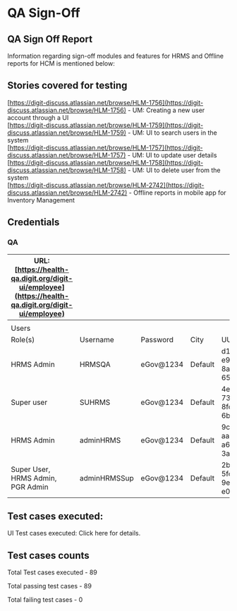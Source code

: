 # QA Sign-Off

## QA Sign Off Report

Information regarding sign-off modules and features for HRMS and Offline reports for HCM is mentioned below:

## Stories covered for testing

[https://digit-discuss.atlassian.net/browse/HLM-1756](https://digit-discuss.atlassian.net/browse/HLM-1756) - UM: Creating a new user account through a UI\
[https://digit-discuss.atlassian.net/browse/HLM-1759](https://digit-discuss.atlassian.net/browse/HLM-1759) - UM: UI to search users in the system\
[https://digit-discuss.atlassian.net/browse/HLM-1757](https://digit-discuss.atlassian.net/browse/HLM-1757) - UM: UI to update user details\
[https://digit-discuss.atlassian.net/browse/HLM-1758](https://digit-discuss.atlassian.net/browse/HLM-1758) - UM: UI to delete user from the system\
[https://digit-discuss.atlassian.net/browse/HLM-2742](https://digit-discuss.atlassian.net/browse/HLM-2742) - Offline reports in mobile app for Inventory Management

## Credentials

### QA

| URL: [https://health-qa.digit.org/digit-ui/employee](https://health-qa.digit.org/digit-ui/employee) |              |           |         |                                      |
| --------------------------------------------------------------------------------------------------- | ------------ | --------- | ------- | ------------------------------------ |
|                                                                                                     |              |           |         |                                      |
| Users                                                                                               |              |           |         |                                      |
| Role(s)                                                                                             | Username     | Password  | City    | UUID                                 |
| HRMS Admin                                                                                          | HRMSQA       | eGov@1234 | Default | d107a5c1-e915-42f8-8a84-65bcc41eb4a9 |
| Super user                                                                                          | SUHRMS       | eGov@1234 | Default | 4e42cf09-736c-45a5-8fdb-6b13b29f0d4e |
| HRMS Admin                                                                                          | adminHRMS    | eGov@1234 | Default | 9c60725b-aa72-45d6-a603-3a4b365c1bc2 |
| Super User, HRMS Admin, PGR Admin                                                                   | adminHRMSSup | eGov@1234 | Default | 2b41a68d-5fc6-4df1-9e8c-e04cbda30d6d |

## Test cases executed:&#x20;

UI Test cases executed: Click here for details.&#x20;

## Test cases counts

Total Test cases executed - 89&#x20;

Total passing test cases - 89

Total failing test cases - 0

